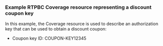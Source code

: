 ### Example RTPBC Coverage resource representing a discount coupon key

In this example, the Coverage resource is used to describe an authorization key that can be used to obtain a discount coupon:
* Coupon key ID: COUPON-KEY12345

<br/>

<!-- <div><img src="images/rtpbc-coverage-03.png" alt="coverage"></div> -->

<br/>